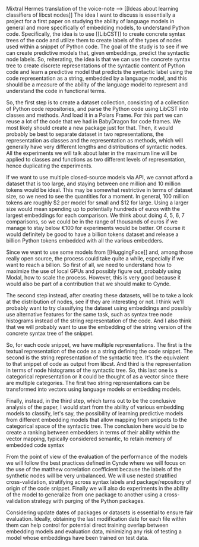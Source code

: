 Mixtral Hermes translation of the voice-note --> [[Ideas about learning classifiers of libcst nodes]]
The idea I want to discuss is essentially a project for a first paper on studying the ability of language models in general and more specifically of embedding models, to understand Python code. Specifically, the idea is to use [[LibCST]] to create concrete syntax trees of the code and utilize them to create labels of the types of nodes used within a snippet of Python code. The goal of the study is to see if we can create predictive models that, given embeddings, predict the syntactic node labels. So, reiterating, the idea is that we can use the concrete syntax tree to create discrete representations of the syntactic content of Python code and learn a predictive model that predicts the syntactic label using the code representation as a string, embedded by a language model, and this should be a measure of the ability of the language model to represent and understand the code in functional terms.

So, the first step is to create a dataset collection, consisting of a collection of Python code repositories, and parse the Python code using LibCST into classes and methods. And load it in a Polars Frame. For this part we can reuse a lot of the code that we had in BabyDragon for code frames. We most likely should create a new package just for that. Then, it would probably be best to separate dataset in two representations, the representation as classes and the representation as methods, which will generally have very different lengths and distributions of syntactic nodes. All the experiments we will talk about later in the maximum line will be applied to classes and functions as two different levels of representation, hence duplicating the experiments.

If we want to use multiple closed-source models via API, we cannot afford a dataset that is too large, and staying between one million and 10 million tokens would be ideal. This may be somewhat restrictive in terms of dataset size, so we need to see the quantities for a moment. In general, 100 million tokens are roughly $2 per model for small and $12 for large. Using a larger size would mean spending up to potentially hundreds of euros with the largest embeddings for each comparison. We think about doing 4, 5, 6, 7 comparisons, so we could be in the range of thousands of euros if we manage to stay below €100 for experiments would be better. Of course it would definitely be good to have a billion tokens dataset and release a billion Python tokens embedded with all the various embedders.

Since we want to use some models from [[HuggingFace]] and, among those really open source, the process could take quite a while, especially if we want to reach a billion. So first of all, we need to understand how to maximize the use of local GPUs and possibly figure out, probably using Modal, how to scale the process. However, this is very good because it would also be part of a contribution that we should make to Cynde.

The second step instead, after creating these datasets, will be to take a look at the distribution of nodes, see if they are interesting or not. I think we'll probably want to try classifying the dataset using embeddings and possibly use alternative features for the same task, such as syntax tree node histograms instead of the string representation of the code. And I also think that we will probably want to use the embedding of the string version of the concrete syntax tree of the snippet.

So, for each code snippet, we have multiple representations. The first is the textual representation of the code as a string defining the code snippet. The second is the string representation of the syntactic tree. It's the equivalent to that snippet of code as output from libcst. And third is the representation in terms of node histograms of the syntactic tree. So, this last one is a categorical representation or it could be thought of as a vector since there are multiple categories. The first two string representations can be transformed into vectors using language models or embedding models.

Finally, instead, in the third step, which turns out to be the conclusive analysis of the paper, I would start from the ability of various embedding models to classify, let's say, the possibility of learning predictive models from different embedding models that allow mapping from snippets to the categorical space of the syntactic tree. The conclusion here would be to create a ranking between embedders in terms of their ability within the vector mapping, typically considered semantic, to retain memory of embedded code syntax

From the point of view of the evaluation of the performance of the models we will follow the best practices defined in Cynde where we will focus on the use of the matthew correlation coefficient because the labels of the synthetic nodes will be very unbalanced. We will use nested stratified cross-validation, stratifying across syntax labels and package/repository of origin of the code snippet. Finally we will also do experiments in the ability of the model to generalize from one package to another using a cross-validation strategy with purging of the Python packages. 

Considering update dates of packages or datasets is essential to ensure fair evaluation. Ideally, obtaining the last modification date for each file within them can help control for potential direct training overlap between embedding models and evaluation data, minimizing any risk of testing a model whose embeddings have been trained on test data.